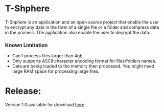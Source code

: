 # T-Shphere
T-Shphere is an application and an open source project that enable the user to encrypt any data in the form of a single file or a folder and compress data in the process. The application also enable the user to decrypt the data.

### Known Limitation
* Can't process files larger than 4gb.
* Only supports ASCII character encoding format for files/folders names.
* Data are being loaded to the memory then processed. You might need large RAM space for processing large files. 

# Release:
Version 1.0 available for download [here](https://github.com/TheOathMan/T-Shphere/releases)
